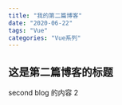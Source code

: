 ```yaml
---
title: "我的第二篇博客"
date: "2020-06-22"
tags: "Vue"
categories: "Vue系列"
---
```


## 这是第二篇博客的标题

second blog 的内容 2